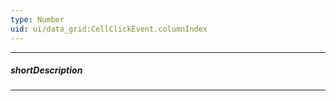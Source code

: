 ```yaml
---
type: Number
uid: ui/data_grid:CellClickEvent.columnIndex
---
```

---
##### shortDescription
<!-- Description goes here -->

---
<!-- Description goes here -->